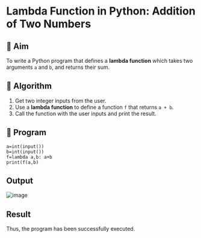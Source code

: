 # Lambda Function in Python: Addition of Two Numbers

## 🎯 Aim
To write a Python program that defines a **lambda function** which takes two arguments `a` and `b`, and returns their sum.

## 🧠 Algorithm
1. Get two integer inputs from the user.
2. Use a **lambda function** to define a function `f` that returns `a + b`.
3. Call the function with the user inputs and print the result.

## 🧾 Program
```
a=int(input()) 
b=int(input()) 
f=lambda a,b: a+b 
print(f(a,b)
```
## Output
![image](https://github.com/user-attachments/assets/217c9a8c-dd39-48c6-8b12-8c54e1953d5f)


## Result
Thus, the program has been successfully executed. 
